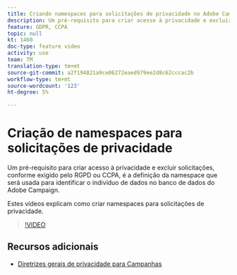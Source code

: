 ```yaml
---
title: Criando namespaces para solicitações de privacidade no Adobe Campaign Standard (ACS)
description: Um pré-requisito para criar acesso à privacidade e excluir solicitações, conforme exigido pelo RGPD ou CCPA, é a definição da namespace que será usada para identificar o indivíduo de dados no banco de dados do Adobe Campaign. Estes vídeos explicam como criar namespaces para solicitações de privacidade.
feature: GDPR, CCPA
topic: null
kt: 1460
doc-type: feature video
activity: use
team: TM
translation-type: tm+mt
source-git-commit: a2f194821a9ce06272eaed979ee2d8c62cccac2b
workflow-type: tm+mt
source-wordcount: '123'
ht-degree: 5%

---
```



# Criação de namespaces para solicitações de privacidade

Um pré-requisito para criar acesso à privacidade e excluir solicitações, conforme exigido pelo RGPD ou CCPA, é a definição da namespace que será usada para identificar o indivíduo de dados no banco de dados do Adobe Campaign.

Estes vídeos explicam como criar namespaces para solicitações de privacidade.

>[!VIDEO](https://video.tv.adobe.com/v/22600?quality=12)

## Recursos adicionais

* [Diretrizes gerais de privacidade para Campanhas](https://helpx.adobe.com/br/campaign/kb/campaign-privacy-overview.html)
